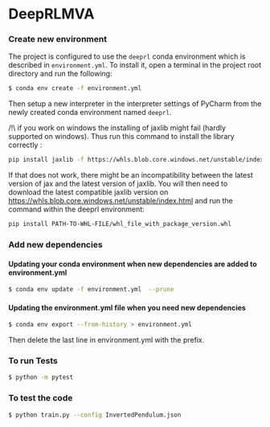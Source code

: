 # DeepRLMVA

### Create new environment

The project is configured to use the `deeprl` conda environment which is described in `environment.yml`. To install it,
open a terminal in the project root directory and run the following:

```bash
$ conda env create -f environment.yml
```

Then setup a new interpreter in the interpreter settings of PyCharm from the newly created conda environment
named `deeprl`.

/!\ if you work on windows the installing of jaxlib might fail (hardly supported on windows). Thus run this command to
install the library correctly :

```bash
pip install jaxlib -f https://whls.blob.core.windows.net/unstable/index.html --use-deprecated legacy-resolver
```

If that does not work, there might be an incompatibility between the latest version of jax and the latest version of
jaxlib. You will then need to download the latest compatible jaxlib version
on https://whls.blob.core.windows.net/unstable/index.html and run the command within the deeprl environment:

```bash
pip install PATH-TO-WHL-FILE/whl_file_with_package_version.whl
```

### Add new dependencies

#### Updating your conda environment when new dependencies are added to environment.yml

```bash
$ conda env update -f environment.yml  --prune
```

#### Updating the environment.yml file when you need new dependencies

```bash
$ conda env export --from-history > environment.yml
```

Then delete the last line in environment.yml with the prefix.

### To run Tests

```bash
$ python -m pytest 
```

### To test the code

```bash
$ python train.py --config InvertedPendulum.json
```